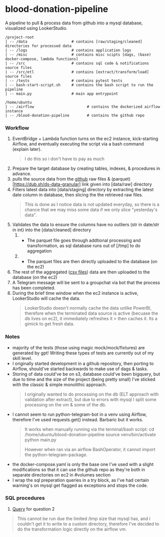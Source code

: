 # blood-donation-pipeline
A pipeline to pull & process data from github into a mysql database, visualized using LookerStudio.

```
/project-root
| -- /data                    # contains [raw/staging/cleaned] directories for processed data
| -- /logs                    # contains application logs
| -- /misc                    # contains misc scipts [dags, (base) docker-compose, lambda functions]
| -- /src                     # contains sql code & notifications source files
| -- /src/etl                 # contains [extract/transform/load] source files 
| -- /tests                   # contains pytest tests
| -- bash-start-script.sh     # contains the bash script to run the pipeline
| -- main.py                  # main app entrypoint
```

```
/home/ubuntu
| -- /airflow                        # contains the dockerized airflow instance
| -- /blood-donation-pipeline        # contains the github repo
```

### Workflow
1. EventBridge + Lambda function turns on the ec2 instance, kick-starting Airflow, and eventually executing the script via a bash command (explain later).
   > I do this so i don't have to pay as much
2. Prepare the target database by creating tables, indexes, & procedures in advance.
3. pulls the source data from the [github](https://github.com/MoH-Malaysia/data-darah-public) raw files & (parquet)[https://dub.sh/ds-data-granular] link given into [data/raw] directory
4. Filters latest data into [data/staging] directory by extracting the latest date column in database, then slicing the the retrieved raw files.
   > This is done as I notice data is not updated everyday, so there is a chance that we may miss some data if we only slice "yesterday's data".
5. Validates the data to ensure the columns have no outliers (str in date/str in int) into the [data/cleaned] directory
   1. - The parquet file goes through addtional processing and transformation, as sql database runs out of [/tmp] to do aggregation
   2. - The parquet files are then directly uploaded to the database (on the ec2)
6. The rest of the aggregated ([csv files](https://github.com/MoH-Malaysia/data-darah-public)) data are then uploaded to the database (on the ec2)
7. A Telegram message will be sent to a groupchat via bot that the process has been completed.
8. During the brief time window when the ec2 instance is active, LookerStudio will cache the data.
   > LookerStudio doesn't normally cache the data unlike PowerBI, therefore when the terminated data source is active (becuase the db lives on ec2), it immediately refreshes it > then caches it. Its a gimick to get fresh data.

### Notes
- majority of the tests (those using magic mock/mock/fixtures) are generated by gpt! Writing these types of tests are currently out of my skill level.
- I originally started development in a github repository, then porting to Airflow, should've started backwards to make use of dags & tasks.
- Storing of data could've be on s3, database could've been bigquery, but due to time and the size of the project (being pretty small) I've sticked with the classic & simple monolithic approach.
   > I originally wanted to do processing on the db (ELT approach with validation after extract), but due to errors with mysql I split some processing on the vm & some of the db.
- I cannot seem to run python-telegram-bot in a venv using Airflow, therefore I've used requests.get() instead. Barbaric but it works.
  > It works when manually running via the terminal/bash script:
  cd /home/ubuntu/blood-donation-pipeline
  source venv/bin/activate
  python main.py
  >
  > However when ran via an airflow BashOperator, it cannot import the python-telegram-package.
- the docker-compose.yaml is only the base one I've used with a slight modifications so that it can use the github repo as they're both in separate directories on ec2 in #volumes section
- I wrap the sql preperation queries in a try block, as I've had certain warning's on mysql get flagged as exceptions and stops the code.

### SQL procedures
1. [Query](https://github.com/JoeYong01/blood-donation-pipeline/blob/main/misc/sql.py) for question 2 
> This cannot be run due the limited /tmp size that mysql has, and i couldn't get it to write to a custom directory, therefore I've decided to do the transformation logic directly on the airflow vm.